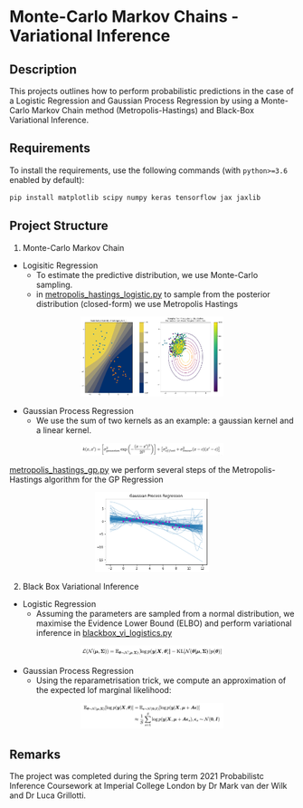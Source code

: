 # Monte-Carlo Markov Chains - Variational Inference

## Description
This projects outlines how to perform probabilistic predictions in the case of a Logistic Regression and Gaussian Process Regression by using a Monte-Carlo Markov Chain method (Metropolis-Hastings) and Black-Box Variational Inference.

## Requirements

To install the requirements, use the following commands (with `python>=3.6` enabled by default):
```bash
pip install matplotlib scipy numpy keras tensorflow jax jaxlib
```

## Project Structure

1. Monte-Carlo Markov Chain 
* Logisitic Regression 
    * To estimate the predictive distribution, we use Monte-Carlo sampling. 
    * in [metropolis_hastings_logistic.py](https://github.com/Nasmasim/monte-carlo-markov-chains/blob/main/distribution_prediction/metropolis_hastings/metropolis_hastings_logistic.py) to sample from the posterior distribution (closed-form) we use Metropolis Hastings 
<p align="center">
<img src="https://github.com/Nasmasim/monte-carlo-markov-chains/blob/main/plots/metropolis_hastings.png" width="50%">
</p>

* Gaussian Process Regression
  * We use the sum of two kernels as an example: a gaussian kernel and a linear kernel. 

<p align="center">
<img src="https://github.com/Nasmasim/monte-carlo-markov-chains/blob/main/plots/Screenshot%202021-03-29%20at%2010.31.16.png" width="50%">
</p>

[metropolis_hastings_gp.py](https://github.com/Nasmasim/monte-carlo-markov-chains/blob/main/distribution_prediction/metropolis_hastings/metropolis_hastings_gp.py) we perform several steps of the Metropolis-Hastings algorithm for the GP Regression

<p align="center">
<img src="https://github.com/Nasmasim/monte-carlo-markov-chains/blob/main/plots/gaussian_process_regression.png" width="40%">
</p>

2. Black Box Variational Inference
* Logistic Regression
   * Assuming the parameters are sampled from a normal distribution, we maximise the Evidence Lower Bound (ELBO) and perform variational inference in [blackbox_vi_logistics.py](https://github.com/Nasmasim/monte-carlo-markov-chains/blob/main/distribution_prediction/blackbox_vi/blackbox_vi_logistics.py)
<p align="center">
<img src="https://github.com/Nasmasim/monte-carlo-markov-chains/blob/main/plots/Screenshot%202021-03-29%20at%2011.47.03.png" width="50%">
</p>

* Gaussian Process Regression
   * Using the reparametrisation trick, we compute an approximation of the expected lof marginal likelihood: 
<p align="center">
<img src="https://github.com/Nasmasim/monte-carlo-markov-chains/blob/main/plots/Screenshot%202021-03-29%20at%2011.54.01.png" width="50%">
</p>


## Remarks

The project was completed during the Spring term 2021 Probabilistc Inference Coursework at Imperial College London by Dr Mark van der Wilk and Dr Luca Grillotti. 

